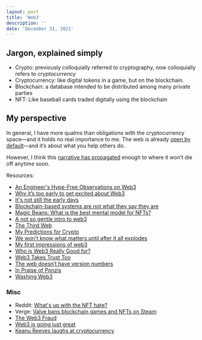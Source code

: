 ```yaml
---
layout: post
title: 'Web3'
description: ''
date: 'December 31, 2021'
---
```


## Jargon, explained simply
- Crypto: previously colloquially referred to cryptography, now colloquially refers to _cryptocurrency_
- Cryptocurrency: like digital tokens in a game, but on the blockchain.
- Blockchain: a database intended to be distributed among many private parties
- NFT: Like baseball cards traded digitally using the blockchain

## My perspective
In general, I have more qualms than obligations with the cryptocurrency space—and it holds no real importance to me. The web is already [open by default](https://youtu.be/7rW9vTrN6OU)—and it’s about what you help others do.

However, I think this [narrative has propagated](https://lukasmurdock.com/idea-virus/) enough to where it won’t die off anytime soon.

Resources:
- [An Engineer's Hype-Free Observations on Web3](https://www.psl.com/feed-posts/web3-engineer-take)
- [Why it’s too early to get excited about Web3](https://www.oreilly.com/radar/why-its-too-early-to-get-excited-about-web3/)
- [It's not still the early days](https://blog.mollywhite.net/its-not-still-the-early-days/)
- [Blockchain-based systems are not what they say they are](https://blog.mollywhite.net/blockchains-are-not-what-they-say/)
- [Magic Beans: What is the best mental model for NFTs?](https://studio.ribbonfarm.com/p/magic-beans)
- [A not so gentle intro to web3](https://www.kooslooijesteijn.net/blog/web3)
- [The Third Web](https://tante.cc/2021/12/17/the-third-web/)
- [My Predictions for Crypto](https://danielmiessler.com/blog/my-predictions-for-crypto/)
- [We won’t know what matters until after it all explodes](https://www.invencion.com/campaigns/view-email/bWAmSWg_AlY7lhEyg92OWqGVPnYmGeP_F2Pm0cqFFJBWMwS1EII2EPOFstP0lXc4rJLze3wv1toQY3KmbY1bvGma7ME1YqZC-REr7WuGa4NiltcoApRe6nfcUyhavEsf7w==)
- [My first impressions of web3](https://moxie.org/2022/01/07/web3-first-impressions.html)
- [Who is Web3 Really Good for?](https://www.readmargins.com/p/is-web3-faking-it)
- [Web3 Takes Trust Too](https://www.bloomberg.com/opinion/articles/2022-01-10/web3-takes-trust-too)
- [The web doesn’t have version numbers](https://hiddedevries.nl/en/blog/2022-01-03-the-web-doesnt-have-version-numbers)
- [In Praise of Ponzis](https://www.drorpoleg.com/in-praise-of-ponzis/)
- [Washing Web3](https://www.bloomberg.com/opinion/articles/2022-01-19/washing-web3)


### Misc
- Reddit: [What's up with the NFT hate?](https://www.reddit.com/r/OutOfTheLoop/comments/rho91b/whats_up_with_the_nft_hate/)
- Verge: [Valve bans blockchain games and NFTs on Steam](https://www.theverge.com/2021/10/15/22728425/valve-steam-blockchain-nft-crypto-ban-games-age-of-rust)
- [The Web3 Fraud](https://www.jwz.org/blog/2022/01/the-web3-fraud/)
- [Web3 is going just great](https://web3isgoinggreat.com/)
- [Keanu Reeves laughs at cryptocurrency](https://youtu.be/0OK80eljWrs?t=623)

